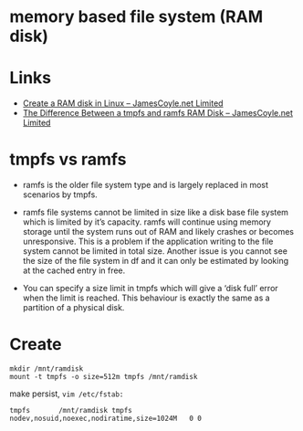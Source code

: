 # memory based file system (RAM disk)

# Links

* [Create a RAM disk in Linux – JamesCoyle.net Limited](https://www.jamescoyle.net/how-to/943-create-a-ram-disk-in-linux)
* [The Difference Between a tmpfs and ramfs RAM Disk – JamesCoyle.net Limited](https://www.jamescoyle.net/knowledge/951-the-difference-between-a-tmpfs-and-ramfs-ram-disk)


# tmpfs vs ramfs

* ramfs is the older file system type and is largely replaced in most scenarios
  by tmpfs.

* ramfs file systems cannot be limited in size like a disk base file system
  which is limited by it’s capacity. ramfs will continue using memory storage
  until the system runs out of RAM and likely crashes or becomes unresponsive.
  This is a problem if the application writing to the file system cannot be
  limited in total size. Another issue is you cannot see the size of the file
  system in df and it can only be estimated by looking at the cached entry in
  free.

* You can specify a size limit in tmpfs which will give a ‘disk full’ error
  when the limit is reached. This behaviour is exactly the same as a partition
  of a physical disk.

# Create

```
mkdir /mnt/ramdisk
mount -t tmpfs -o size=512m tmpfs /mnt/ramdisk
```

make persist, `vim /etc/fstab:`

```
tmpfs       /mnt/ramdisk tmpfs   nodev,nosuid,noexec,nodiratime,size=1024M   0 0
```


